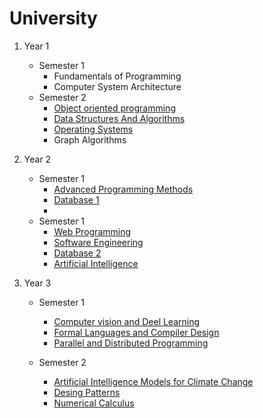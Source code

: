 # University

1. Year 1
   - Semester 1
     - Fundamentals of Programming
     - Computer System Architecture
   - Semester 2
     - [Object oriented programming](https://github.com/StefanButacu/Object-Oriented-Programming)
     - [Data Structures And Algorithms](https://github.com/StefanButacu/Data-Structures-and-Algorithms)
     - [Operating Systems](https://github.com/StefanButacu/Operating-Systems) 
     - Graph Algorithms
  
2. Year 2
   - Semester 1
      - [Advanced Programming Methods](https://github.com/StefanButacu/Advanced-Programming-Methods)  
      - [Database 1]()
      - 
   - Semester 1
      - [Web Programming]()
      - [Software Engineering](https://github.com/StefanButacu/Software_Engineering-Bug_Management)
      - [Database 2](https://github.com/StefanButacu/Databases2)
      - [Artificial Intelligence](https://github.com/StefanButacu/Artificial-Intelligence)  
3. Year 3
   - Semester 1
      - [Computer vision and Deel Learning]()  
      - [Formal Languages and Compiler Design]()
      - [Parallel and Distributed Programming]()
      
   - Semester 2
      - [Artificial Intelligence Models for Climate Change]()
      - [Desing Patterns]()
      - [Numerical Calculus]()  
